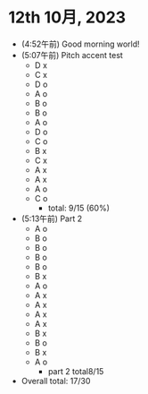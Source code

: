 # 12th 10月, 2023
- (4:52午前) Good morning world! 
- (5:07午前) Pitch accent test
  - D x
  - C x
  - D o
  - A o
  - B o
  - B o
  - A o
  - D o
  - C o 
  - B x
  - C x
  - A x
  - A x
  - A o
  - C o
    - total: 9/15 (60%) 
- (5:13午前) Part 2
  - A o
  - B o
  - B o
  - B o
  - B o
  - B x
  - A o
  - A x
  - A x
  - A x
  - A x
  - B x
  - B o
  - B x
  - A o
    - part 2 total8/15
- Overall total: 17/30
  

